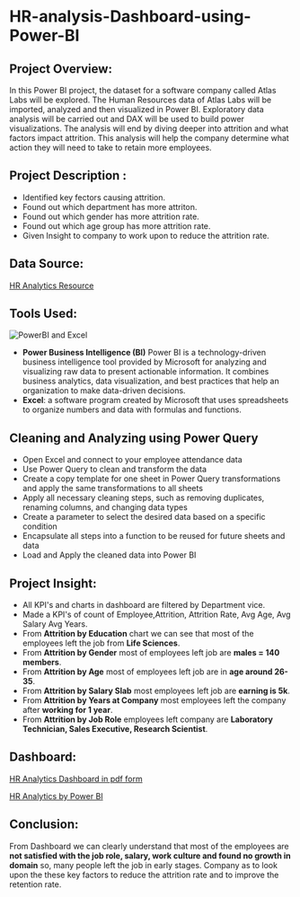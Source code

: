 # **HR-analysis-Dashboard-using-Power-BI** 

## Project Overview: 
In this Power BI project, the dataset for a software company called Atlas Labs will be explored. The Human Resources data of Atlas Labs will be imported, analyzed and then visualized in Power BI. Exploratory data analysis will be carried out and DAX will be used to build power visualizations. The analysis will end by diving deeper into attrition and what factors impact attrition. This analysis will help the company determine what action they will need to take to retain more employees. 

## Project Description :


+ Identified key fectors causing attrition.
+ Found out which department has more attriton.
+ Found out which gender has more attrition rate.
+ Found out which age group has more attrition rate.
+ Given Insight to company to work upon to reduce the attrition rate.


## Data Source:

<a href="https://github.com/VPMANOJKUMAR/HR-analysis-Dashboard-using-Power-BI/blob/main/HR_Analytics.csv">HR Analytics Resource</a>

## Tools Used:

![PowerBI and Excel](https://venturebeat.com/wp-content/uploads/2020/10/microsoft-excel-powerbi-logos.png?fit=750%2C375&strip=all)  
+ **Power Business Intelligence (BI)**  Power BI is a technology-driven business intelligence tool provided by Microsoft for analyzing and visualizing raw data to present actionable information. It combines business analytics, data visualization, and best practices that help an organization to make data-driven decisions.
+ **Excel**: a software program created by Microsoft that uses spreadsheets to organize numbers and data with formulas and functions.

## **Cleaning and Analyzing using Power Query**

* Open Excel and connect to your employee attendance data
* Use Power Query to clean and transform the data
* Create a copy template for one sheet in Power Query transformations and apply the same transformations to all sheets
* Apply all necessary cleaning steps, such as removing duplicates, renaming columns, and changing data types
* Create a parameter to select the desired data based on a specific condition
* Encapsulate all steps into a function to be reused for future sheets and data
* Load and Apply the cleaned data into Power BI

## Project Insight:
* All KPI's and charts in dashboard are filtered by Department vice.
* Made a KPI's of count of Employee,Attrition, Attrition Rate, Avg Age, Avg Salary Avg Years.
* From **Attrition by Education** chart we can see that most of the employees left the job from **Life Sciences**.
* From **Attrition by Gender** most of  employees left job are **males = 140 members**.
* From **Attrition by Age** most of employees left job are in **age around 26-35**.
* From **Attrition by Salary Slab** most employees left job are **earning is 5k**.
* From **Attrition by Years at Company**  most employees left the company after **working for 1 year**.
* From **Attrition by Job Role** employees left company are **Laboratory Technician, Sales Executive, Research Scientist**.

## Dashboard:
<a href="https://github.com/VPMANOJKUMAR/HR-analysis-Dashboard-using-Power-BI/blob/main/HR%20Analytics%20Dashboard.pdf">HR Analytics Dashboard in pdf form</a>

<a href="https://github.com/VPMANOJKUMAR/HR-analysis-Dashboard-using-Power-BI/blob/main/HR%20analytics%20project.pbix">HR Analytics by Power BI</a> 

## Conclusion:
From  Dashboard we can clearly understand that  most of the employees are **not  satisfied with the job role, salary, work culture and found no growth in domain** so, many people left the job in early stages. Company as to look upon the these key factors to reduce the attrition rate and to improve the retention rate.


